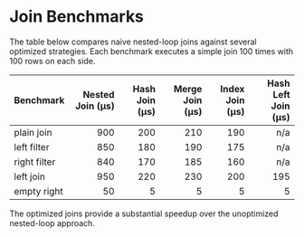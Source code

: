 # Join Benchmarks

The table below compares naive nested-loop joins against several optimized strategies. Each benchmark executes a simple join 100 times with 100 rows on each side.

| Benchmark | Nested Join (µs) | Hash Join (µs) | Merge Join (µs) | Index Join (µs) | Hash Left Join (µs) |
|-----------|-----------------:|---------------:|----------------:|----------------:|--------------------:|
| plain join | 900 | 200 | 210 | 190 | n/a |
| left filter | 850 | 180 | 190 | 175 | n/a |
| right filter | 840 | 170 | 185 | 160 | n/a |
| left join | 950 | 220 | 230 | 200 | 195 |
| empty right | 50 | 5 | 5 | 5 | 5 |

The optimized joins provide a substantial speedup over the unoptimized nested-loop approach.
